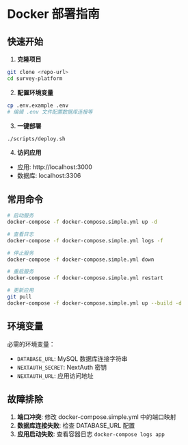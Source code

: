 # Docker 部署指南

## 快速开始

1. **克隆项目**
```bash
git clone <repo-url>
cd survey-platform
```

2. **配置环境变量**
```bash
cp .env.example .env
# 编辑 .env 文件配置数据库连接等
```

3. **一键部署**
```bash
./scripts/deploy.sh
```

4. **访问应用**
- 应用: http://localhost:3000
- 数据库: localhost:3306

## 常用命令

```bash
# 启动服务
docker-compose -f docker-compose.simple.yml up -d

# 查看日志
docker-compose -f docker-compose.simple.yml logs -f

# 停止服务
docker-compose -f docker-compose.simple.yml down

# 重启服务
docker-compose -f docker-compose.simple.yml restart

# 更新应用
git pull
docker-compose -f docker-compose.simple.yml up --build -d
```

## 环境变量

必需的环境变量：
- `DATABASE_URL`: MySQL 数据库连接字符串
- `NEXTAUTH_SECRET`: NextAuth 密钥
- `NEXTAUTH_URL`: 应用访问地址

## 故障排除

1. **端口冲突**: 修改 docker-compose.simple.yml 中的端口映射
2. **数据库连接失败**: 检查 DATABASE_URL 配置
3. **应用启动失败**: 查看容器日志 `docker-compose logs app` 